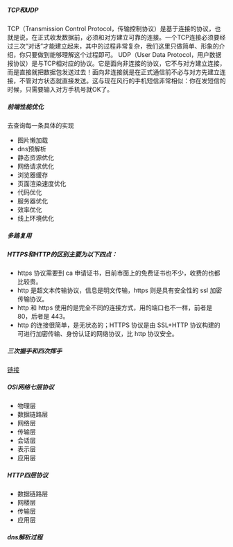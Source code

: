 ##### TCP和UDP
TCP（Transmission Control Protocol，传输控制协议）是基于连接的协议，也就是说，在正式收发数据前，必须和对方建立可靠的连接。一个TCP连接必须要经过三次“对话”才能建立起来，其中的过程非常复杂，我们这里只做简单、形象的介绍，你只要做到能够理解这个过程即可。
UDP（User Data Protocol，用户数据报协议）是与TCP相对应的协议。它是面向非连接的协议，它不与对方建立连接，而是直接就把数据包发送过去！面向非连接就是在正式通信前不必与对方先建立连接，不管对方状态就直接发送。这与现在风行的手机短信非常相似：你在发短信的时候，只需要输入对方手机号就OK了。

##### 前端性能优化
去查询每一条具体的实现
- 图片懒加载
- dns预解析
- 静态资源优化
- 网络请求优化
- 浏览器缓存
- 页面渲染速度优化
- 代码优化
- 服务器优化
- 效率优化
- 线上环境优化

##### 多路复用

##### HTTPS和HTTP的区别主要为以下四点：
- https 协议需要到 ca 申请证书，目前市面上的免费证书也不少，收费的也都比较贵。
- http 是超文本传输协议，信息是明文传输，https 则是具有安全性的 ssl 加密传输协议。
- http 和 https 使用的是完全不同的连接方式，用的端口也不一样，前者是 80，后者是 443。
- http 的连接很简单，是无状态的；HTTPS 协议是由 SSL+HTTP 协议构建的可进行加密传输、身份认证的网络协议，比 http 协议安全。

##### 三次握手和四次挥手
[链接](https://www.jianshu.com/p/bd31d3b23725)

##### OSI网络七层协议
- 物理层
- 数据链路层
- 网络层
- 传输层
- 会话层
- 表示层
- 应用层

##### HTTP四层协议
- 数据链路层
- 网楼层
- 传输层
- 应用层

##### dns解析过程